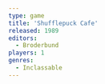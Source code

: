 ```yaml
---
type: game
title: 'Shufflepuck Cafe'
released: 1989
editors: 
  - Broderbund
players: 1
genres:
  - Inclassable
---
```

